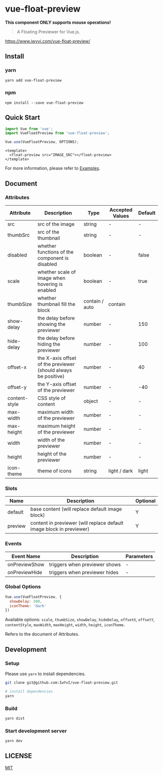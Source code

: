 # vue-float-preview

**This component ONLY supports mouse operations!**

> A Floating Previewer for Vue.js.

https://www.iwyvi.com/vue-float-preview/

## Install

### yarn

```bash
yarn add vue-float-preview
```

### npm

```
npm install --save vue-float-preview
```

## Quick Start

```javascript
import Vue from 'vue';
import VueFloatPreview from 'vue-float-preview';

Vue.use(VueFloatPreview, OPTIONS);
```

```vue
<template>
  <float-preview src="IMAGE_SRC"></float-preview>
</template>
```

For more information, please refer to [Examples](https://www.iwyvi.com/vue-float-preview/).

## Document

### Attributes

| Attribute | Description | Type | Accepted Values | Default |
| ------ | ------ | ------ | ------ | ------ |
| src | src of the image | string | - | - |
| thumbSrc | src of the thumbnail | string | - | - |
| disabled | whether functions of the component is disabled | boolean | - | false |
| scale | whether scale of image when hovering is enabled | boolean | - | true |
| thumbSize | whether thumbnail fill the block | contain / auto | contain |
| show-delay | the delay before showing the previewer | number | - | 150 |
| hide-delay | the delay before hiding the previewer | number | - | 100 |
| offset-x | the X-axis offset of the previewer (should always be positive) | number | - | 40 |
| offset-y | the Y-axis offset of the previewer | number | - | -40 |
| content-style | CSS style of content | object | - | - |
| max-width | maximum width of the previewer | number | - | - |
| max-height | maximum height of the previewer | number | - | - |
| width | width of the previewer | number | - | - |
| height | height of the previewer | number | - | - |
| icon-theme | theme of icons | string | light / dark | light |

### Slots

| Name | Description | Optional |
| --- | --- | --- |
| default | base content (will replace default image block) | Y |
| preview | content in previewer (will replace default image block in previewer) | Y |

### Events

| Event Name | Description | Parameters |
| --- | --- | --- |
| onPreviewShow | triggers when previewer shows | - |
| onPreviewHide | triggers when previewer hides | - |

### Global Options

```javascript
Vue.use(VueFloatPreview, {
  showDelay: 300,
  iconTheme: 'dark'
})
```

Available options: `scale`, `thumbSize`, `showDelay`, `hideDelay`, `offsetX`, `offsetY`, `contentStyle`, `maxWidth`, `maxHeight`, `width`, `height`, `iconTheme`.

Refers to the document of Attributes.

## Development

### Setup

Please use `yarn` to install dependencies.

```bash
git clone git@github.com:IwYvI/vue-float-preview.git

# install dependencies
yarn
```

### Build

```bash
yarn dist
```

### Start development server

```bash
yarn dev
```

## LICENSE

[MIT](https://github.com/IwYvI/vue-float-preview/blob/master/LICENSE)
